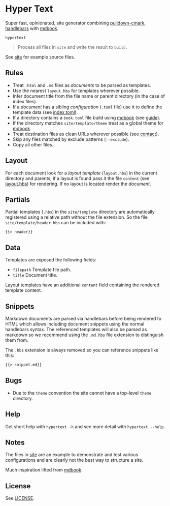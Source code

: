 # Hyper Text

Super fast, opinionated, site generator combining [pulldown-cmark][], [handlebars][] with [mdbook][].

```
hypertext
```

> Process all files in `site` and write the result to `build`.

See [site](/site) for example source files.

## Rules

* Treat `.html` and `.md` files as *documents* to be parsed as templates.
* Use the nearest `layout.hbs` for templates wherever possible.
* Infer document title from the file name or parent directory (in the case of index files).
* If a *document* has a sibling *configuration* (`.toml` file) use it to define the template data (see [index.toml](/site/index.toml)).
* If a directory contains a `book.toml` file build using [mdbook][] (see [guide](/site/guide)).
* If the directory matches `site/template/theme` treat as a global theme for [mdbook][].
* Treat destination files as clean URLs wherever possible (see [contact](/site/contact.html)).
* Skip any files matched by exclude patterns (`--exclude`).
* Copy all other files.

## Layout

For each document look for a *layout template* (`layout.hbs`) in the current directory and parents; if a layout is found pass it the file `content` (see [layout.hbs](/site/layout.hbs)) for rendering. If no layout is located render the *document*.

## Partials

Partial templates (`.hbs`)  in the `site/template` directory are automatically registered using a relative path without the file extension. So the file `site/template/header.hbs` can be included with:

```
{{> header}}
```

## Data

Templates are exposed the following fields:

* `filepath` Template file path.
* `title` Document title.

Layout templates have an additional `content` field containing the rendered template content.

## Snippets

Markdown documents are parsed via handlebars before being rendered to HTML which allows including document snippets using the normal handlebars syntax. The referenced templates will also be parsed as markdown so we recommend using the `.md.hbs` file extension to distinguish them from.

The `.hbs` extension is always removed so you can reference snippets like this:

```markdown
{{> snippet.md}}
```

## Bugs

* Due to the `theme` convention the site cannot have a top-level `theme` directory.

## Help

Get short help with `hypertext -h` and see more detail with `hypertext --help`.

## Notes

The files in [site](/site) are an example to demonstrate and test various configurations and are clearly not the best way to structure a site.

Much inspiration lifted from [mdbook][].

## License

See [LICENSE](/LICENSE).

[pulldown-cmark]: https://github.com/raphlinus/pulldown-cmark
[handlebars]: https://github.com/sunng87/handlebars-rust
[mdbook]: https://github.com/rust-lang/mdBook
